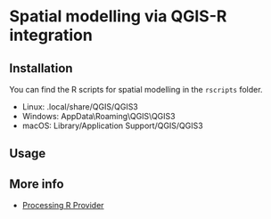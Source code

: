 # Spatial modelling via QGIS-R integration 

## Installation

You can find the R scripts for spatial modelling in the `rscripts` folder.

- Linux: .local/share/QGIS/QGIS3
- Windows: AppData\Roaming\QGIS\QGIS3
- macOS: Library/Application Support/QGIS/QGIS3

## Usage

## More info

* [Processing R Provider](https://north-road.github.io/qgis-processing-r/)
